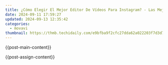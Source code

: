 ```yaml
---
title: ¿Cómo Elegir El Mejor Editor De Vídeos Para Instagram? - Las Mejores Opciones Del Mercado Reseñadas
date: 2024-09-11 17:59:27
updated: 2024-09-13 12:35:42
categories:
  - movavi
thumbnail: https://thmb.techidaily.com/e9bfba9f2cfc27dda62a022203f7d3d74b3b40178416607e8e0046420c189dda.jpg
---
```


{{post-main-content}}

<ins class="adsbygoogle"
     style="display:block"
     data-ad-format="autorelaxed"
     data-ad-client="ca-pub-7571918770474297"
     data-ad-slot="1223367746"></ins>

{{post-assign-content}}

<ins class="adsbygoogle"
     style="display:block"
     data-ad-client="ca-pub-7571918770474297"
     data-ad-slot="8358498916"
     data-ad-format="auto"
     data-full-width-responsive="true"></ins>
